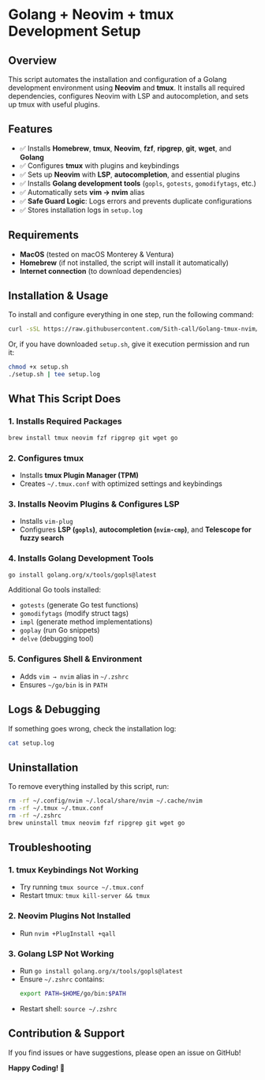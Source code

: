 # Golang + Neovim + tmux Development Setup

## Overview
This script automates the installation and configuration of a Golang development environment using **Neovim** and **tmux**. It installs all required dependencies, configures Neovim with LSP and autocompletion, and sets up tmux with useful plugins.

## Features
- ✅ Installs **Homebrew**, **tmux**, **Neovim**, **fzf**, **ripgrep**, **git**, **wget**, and **Golang**
- ✅ Configures **tmux** with plugins and keybindings
- ✅ Sets up **Neovim** with **LSP**, **autocompletion**, and essential plugins
- ✅ Installs **Golang development tools** (`gopls`, `gotests`, `gomodifytags`, etc.)
- ✅ Automatically sets **vim → nvim** alias
- ✅ **Safe Guard Logic**: Logs errors and prevents duplicate configurations
- ✅ Stores installation logs in `setup.log`

## Requirements
- **MacOS** (tested on macOS Monterey & Ventura)
- **Homebrew** (if not installed, the script will install it automatically)
- **Internet connection** (to download dependencies)

## Installation & Usage
To install and configure everything in one step, run the following command:

```sh
curl -sSL https://raw.githubusercontent.com/Sith-call/Golang-tmux-nvim/main/setup.sh | bash
```

Or, if you have downloaded `setup.sh`, give it execution permission and run it:

```sh
chmod +x setup.sh
./setup.sh | tee setup.log
```

## What This Script Does
### **1. Installs Required Packages**
```sh
brew install tmux neovim fzf ripgrep git wget go
```

### **2. Configures tmux**
- Installs **tmux Plugin Manager (TPM)**
- Creates `~/.tmux.conf` with optimized settings and keybindings

### **3. Installs Neovim Plugins & Configures LSP**
- Installs `vim-plug`
- Configures **LSP (`gopls`)**, **autocompletion (`nvim-cmp`)**, and **Telescope for fuzzy search**

### **4. Installs Golang Development Tools**
```sh
go install golang.org/x/tools/gopls@latest
```

Additional Go tools installed:
- `gotests` (generate Go test functions)
- `gomodifytags` (modify struct tags)
- `impl` (generate method implementations)
- `goplay` (run Go snippets)
- `delve` (debugging tool)

### **5. Configures Shell & Environment**
- Adds `vim → nvim` alias in `~/.zshrc`
- Ensures `~/go/bin` is in `PATH`

## Logs & Debugging
If something goes wrong, check the installation log:
```sh
cat setup.log
```

## Uninstallation
To remove everything installed by this script, run:
```sh
rm -rf ~/.config/nvim ~/.local/share/nvim ~/.cache/nvim
rm -rf ~/.tmux ~/.tmux.conf
rm -rf ~/.zshrc
brew uninstall tmux neovim fzf ripgrep git wget go
```

## Troubleshooting
### **1. tmux Keybindings Not Working**
- Try running `tmux source ~/.tmux.conf`
- Restart tmux: `tmux kill-server && tmux`

### **2. Neovim Plugins Not Installed**
- Run `nvim +PlugInstall +qall`

### **3. Golang LSP Not Working**
- Run `go install golang.org/x/tools/gopls@latest`
- Ensure `~/.zshrc` contains:
  ```sh
  export PATH=$HOME/go/bin:$PATH
  ```
- Restart shell: `source ~/.zshrc`

## Contribution & Support
If you find issues or have suggestions, please open an issue on GitHub!

**Happy Coding! 🚀**
